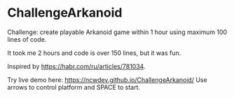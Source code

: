 # ChallengeArkanoid

Challenge: create playable Arkanoid game within 1 hour using maximum 100 lines of code.

It took me 2 hours and code is over 150 lines, but it was fun.

Inspired by https://habr.com/ru/articles/781034.

Try live demo here: https://ncwdev.github.io/ChallengeArkanoid/
Use arrows to control platform and SPACE to start.